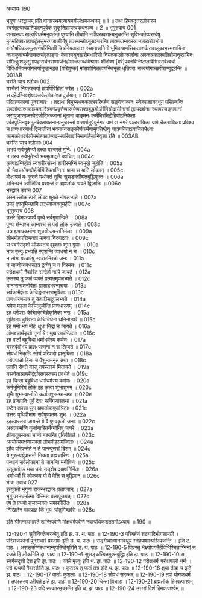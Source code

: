 अध्यायः 190

भृगुणा भरद्वाजम् प्रति वानप्रस्थयत्याश्रमयोर्लक्षणकथनम् ॥ 1 ॥ तथा हिमवदुत्तरलोकस्य स्वर्गतुल्यत्वप्रतिपादनपूर्वकं सुकृतिप्राप्यत्वकथनञ्च ॥ 2 ॥
भृगुरुवाच 	001  
वानप्रस्थाः खल्वृषिधर्ममनुवर्तन्ते पुण्यानि तीर्थानि नदीप्रस्रवणान्यनुचरन्ति सुविभक्तेष्यरण्येषु मृगमहिषवराहशार्दूलसृमरगजाकीर्णेषु तपस्यन्तोऽनुसञ्चरन्ति त्यक्तग्राम्यवस्त्राभ्यवहारोपभोगा वन्यौषधिफलमूलपर्णपरिमितविचित्रनियताहाराः स्थानासनिनो भूमिपाषाणसिकताशर्करावालुकाभस्मशायिनः काशकुशचर्मवल्कलसंवृताङ्गाः केशश्मश्रुनखरोमधारिणो नियतकालोपस्पर्शना अस्कन्नकालबलिहोमानुष्ठायिनः समित्कुशकुसुमापहारार्चनसम्मार्जनहोमान्तलब्धविश्रामाः शीतोष्ण [वर्ष]पवनविनिष्टप्तविभिन्नसर्वत्वचो विविधनियमयोगचर्यानुष्ठानहृत [परिशुष्क] मांसशोणितत्वगस्थिभूता धृतिपराः सत्वयोगाच्छरीराण्युद्वहन्ति ॥	001AB  
भवति चात्र श्लोकः 	002  
यश्चैतां नियतश्चर्यां ब्रह्मर्षिविहितां चरेत् ।	002a  
स दहेदग्निवद्दोषाञ्जयेल्लोकांश्च दुर्जयान् ॥	002c  
परिव्राजकानां पुनराचारः । तद्यथा विमुच्यधनकलत्रपरिबर्हणं सङ्गेष्वात्मनः स्नेहपाशानवधूय परिव्रजन्ति समलोष्टाश्मकाञ्चनास्त्रिवर्गप्रवृत्तेष्वारम्भेष्वसक्तबुद्धयोऽरिमित्रोदासीनानां तुल्यदर्शनाः स्थावरजङ्गमानां जरायुजाण्डजस्वेदजोद्भिज्जानां भूतानां वाङ्मनः कर्मभिरभिद्रोहिणोऽनिकेताः पर्वतपुलिनवृक्षमूलदेवतायतनान्यनुचरन्तो वासार्थमुपेयुर्नगरं ग्रामं वा नगरे पञ्चरात्रिका ग्रामे चैकरात्रिकाः प्रविश्य च प्राणधारणार्थं द्विजातीनां भवनान्यसङ्कीर्णकर्मणामुपतिष्ठेयुः पात्रपतिताऽयाचितभैक्ष्याः कामक्रोधदर्पलोभमोहकार्पण्यदम्भपरिवादाभिमानहिंसानिवृत्ता इति ॥	003AB  
भवन्ति चात्र श्लोकाः 	004  
अभयं सर्वभूतेभ्यो दत्त्वा यश्चरते मुनिः ।	004a  
न तस्य सर्वभूतेभ्यो भयमुत्पद्यते क्वचित् ॥	004c  
कृत्वाऽग्निहोत्रं स्वशरीरसंस्थं शारीरमग्निं स्वमुखे जुहोति ।	005a  
यो भैक्षचर्योपगतैर्हविर्भिश्चिताग्निना प्राप्य स याति लोकान् ॥	005c  
मोक्षाश्रमं यः कुरुते यथोक्तं शुचिः सुसङ्कल्पितबुद्धियुक्तः ।	006a  
अनिन्धनं ज्योतिरिव प्रशान्तं स ब्रह्मलोकं श्रयते द्विजातिः ॥	006c  
भरद्वाज उवाच 	007  
अस्माल्लोकात्परो लोकः श्रूयते नोपलभ्यते ।	007a  
तमहं ज्ञातुमिच्छामि तद्भवान्वक्तुमर्हति ॥	007c  
भृगुरुवाच 	008  
उत्तरे हिमवत्पार्श्वे पुण्ये सर्वगुणान्विते ।	008a  
पुण्यः क्षेम्यश्च काम्यश्च स परो लोक उच्यते ॥	008c  
तत्र ह्यपापकर्माणः शुचयोऽत्यन्तनिर्मलाः ।	009a  
लोभमोहपरित्यक्ता मानवा निरुपद्रवाः ॥	009c  
स स्वर्गसदृशो लोकस्तत्र ह्युक्ताः शुभा गुणाः ।	010a  
नात्र मृत्युः प्रभवति स्पृशन्ति व्याधयो न च ॥	010c  
न लोभः परदारेषु स्वदारनिरतो जनः ।	011a  
न चान्योन्यवधस्तत्र द्रव्येषु च न विस्मयः ॥	011c  
परोक्षधर्मो नैवास्ति सन्देहो नापि जायते ।	012a  
कृतस्य तु फलं व्यक्तं प्रत्यक्षमुपलभ्यते ॥	012c  
यानासनाशनोपेताः प्रासादभवनाश्रयाः ।	013a  
सर्वकामैर्वृताः केचिद्धेमाभरणभूषिताः ॥	013c  
प्राणधारणमात्रं तु केषाञ्चिदुपलभ्यते ।	014a  
श्रमेण महता केचित्कुर्वन्ति प्राणधारणम् ॥	014c  
इह धर्मपराः केचित्केचिन्नैकृतिका नराः ।	015a  
सुखिताः दुःखिताः केचिन्निर्धना धनिनोऽपरे ॥	015c  
इह श्रमो भयं मोहः क्षुधा निद्रा च जायते ।	016a  
लोभश्चार्थकृतो नॄणां येन मुह्यन्त्यपण्डिताः ॥	016c  
इह वार्ता बहुविधा धर्माधर्मस्य कर्मणः ।	017a  
यस्तद्वेदोभयं प्राज्ञः पाप्मना न स लिप्यते ॥	017c  
सोपधं निकृतिः स्तेयं परिवादो ह्यसूयिता ।	018a  
परोपघातो हिंसा च पैशुन्यमनृतं तथा ॥	018c  
एतानि सेवते यस्तु तपस्तस्य मितायते ।	019a  
यस्त्वेतान्नाचरेद्विद्वांस्तपस्तस्य प्रवर्धते ॥	019c  
इह चिन्ता बहुविधा धर्माधर्मस्य कर्मणः ।	020a  
कर्मभूमिरियं लोके इह कृत्वा शुभाशुभम् ।	020c  
शुभैः शुभमवाप्नोति कर्ताऽशुभमथान्यथा ॥	020e  
इह प्रजापतिः पूर्वं देवाः सर्षिगणास्तथा ।	021a  
इष्टेन तपसा पूता ब्रह्मलोकमुपाश्रिताः ॥	021c  
उत्तरः पृथिवीभागः सर्वपुण्यतमः शुभः ।	022a  
इहत्यास्तत्र जायन्ते ये वै पुण्यकृतो जनाः ॥	022c  
असत्कर्माणि कुर्वाणास्तिर्यग्योनिषु चापरे ।	023a  
क्षीणायुषस्तथा चान्ये नश्यन्ति पृथिवीतले ॥	023c  
अन्योन्यभक्षणासक्ता लोभमोहसमन्विताः ।	024a  
इहैव परिवर्न्तते न ते यान्त्युत्तरां दिशम् ॥	024c  
ये गुरून्पर्युपासन्ते नियता ब्रह्मचारिणः ।	025a  
पन्थानं सर्वलोकानां ते जानन्ति मनीषिणः ॥	025c  
इत्युक्तोऽयं मया धर्मः सङ्क्षेपाद्ब्रह्मनिर्मितः ।	026a  
धर्माधर्मौ हि लोकस्य यो वै वेत्ति स बुद्धिमान् ॥	026c  
भीष्म उवाच 	027  
इत्युक्तो भृगुणा राजन्भरद्वाजः प्रतापवान् ।	027a  
भृगुं परमधर्मात्मा विस्मितः प्रत्यपूजयत् ॥	027c  
एष ते प्रभवो राजञ्जगतः सम्प्रकीर्तितः ।	028a  
निखिलेन महाप्राज्ञ किं भूयः श्रोतुमिच्छसि ॥ 	028c  

इति श्रीमन्महाभारते शान्तिपर्वणि मोक्षधर्मपर्वणि नवत्यधिकशततमोऽध्यायः ॥ 190 ॥

12-190-1 सुविविक्तेष्वरण्येषु इति झ. ड. थ. पाठः ॥ 12-190-3 परिबर्हणं शठ्यादिभोगसामग्री । परिव्राजकानां पुनराचारं प्रवदामः इति ड. थ. पाठः । सङ्गेष्वात्मानमवधूय स्नेहपाशान्परित्यजन्ति । इति ट. पाठः । असङ्कीर्णस्थानान्युपतिष्ठेयुरिति ड. थ. पाठः ॥ 12-190-5 विप्रस्तु भैक्ष्योपगतैर्हविर्भिश्चिताग्निनां स व्रजते हि लोकमिति झ. पाठः ॥ 12-190-6 सुसङ्कल्पितमुक्तबुद्धिः इति झ. पाठः ॥ 12-190-10 स स्वर्गसदृशो देश इति झ. पाठः । काले मृत्युः इति ध. झ. पाठः ॥ 12-190-12 परोक्षधर्मः परोक्षफलो धर्मः । परो ह्यधर्मो नैवास्तीति झ. पाठः । कृतस्य तु फलं तत्र इति ध. झ. पाठः ॥ 12-190-16 क्षुधा तीव्रा च इति झ. पाठः ॥ 12-190-17 वार्ताः कुशलाः ॥ 12-190-18 सोपधं सदम्भम् ॥ 12-190-19 तपो योगजधर्मः । तपस्तस्य प्रहीयते इति झ. पाठः ॥ 12-190-20 चिन्ता विचारः ॥ 12-190-21 ब्रह्मलोकं हिमवत्पार्श्वम् ॥ 12-190-23 यदि सत्कारमृच्छन्ति इति ध. झ. पाठः ॥ 12-190-24 उत्तरां दिशं हिमवत्पार्श्वम् ॥
